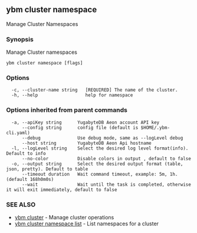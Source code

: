 ## ybm cluster namespace

Manage Cluster Namespaces

### Synopsis

Manage Cluster namespaces

```
ybm cluster namespace [flags]
```

### Options

```
  -c, --cluster-name string   [REQUIRED] The name of the cluster.
  -h, --help                  help for namespace
```

### Options inherited from parent commands

```
  -a, --apiKey string      YugabyteDB Aeon account API key
      --config string      config file (default is $HOME/.ybm-cli.yaml)
      --debug              Use debug mode, same as --logLevel debug
      --host string        YugabyteDB Aeon Api hostname
  -l, --logLevel string    Select the desired log level format(info). Default to info
      --no-color           Disable colors in output , default to false
  -o, --output string      Select the desired output format (table, json, pretty). Default to table
      --timeout duration   Wait command timeout, example: 5m, 1h. (default 168h0m0s)
      --wait               Wait until the task is completed, otherwise it will exit immediately, default to false
```

### SEE ALSO

* [ybm cluster](ybm_cluster.md)	 - Manage cluster operations
* [ybm cluster namespace list](ybm_cluster_namespace_list.md)	 - List namespaces for a cluster

